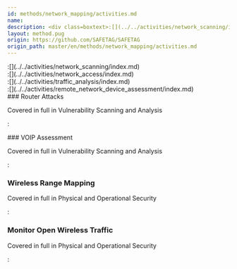 ```yaml
---
id: methods/network_mapping/activities.md
name: 
description: <div class=boxtext>:[](../../activities/network_scanning/index.md)</div><div class=boxtext>:[](../../activities/network_access/index.md)</div><div class=boxtext>:[](../../activities/traffic_analysis/index.md)</div><div...
layout: method.pug
origin: https://github.com/SAFETAG/SAFETAG
origin_path: master/en/methods/network_mapping/activities.md
---
```


<div class="boxtext">
:[](../../activities/network_scanning/index.md)
</div>

<div class="boxtext">
:[](../../activities/network_access/index.md)
</div>

<div class="boxtext">
:[](../../activities/traffic_analysis/index.md)
</div>

<div class="boxtext">
:[](../../activities/remote_network_device_assessment/index.md)
</div>

<div class="boxtext">
### Router Attacks

Covered in full in  Vulnerability Scanning and Analysis

:[](../../activities/router_attacks/approach.md)
</div>

<div class="boxtext">
### VOIP Assessment

Covered in full in  Vulnerability Scanning and Analysis

:[](../../activities/voip_assessment/approach.md)
</div>


<div class="boxtext">

### Wireless Range Mapping

Covered in full in Physical and Operational Security

:[](../../activities/wireless_range_mapping/approach.md)
</div>

<div class="boxtext">

### Monitor Open Wireless Traffic

Covered in full in Physical and Operational Security

:[](../../activities/monitor_open_wireless_traffic/approach.md)
</div>


